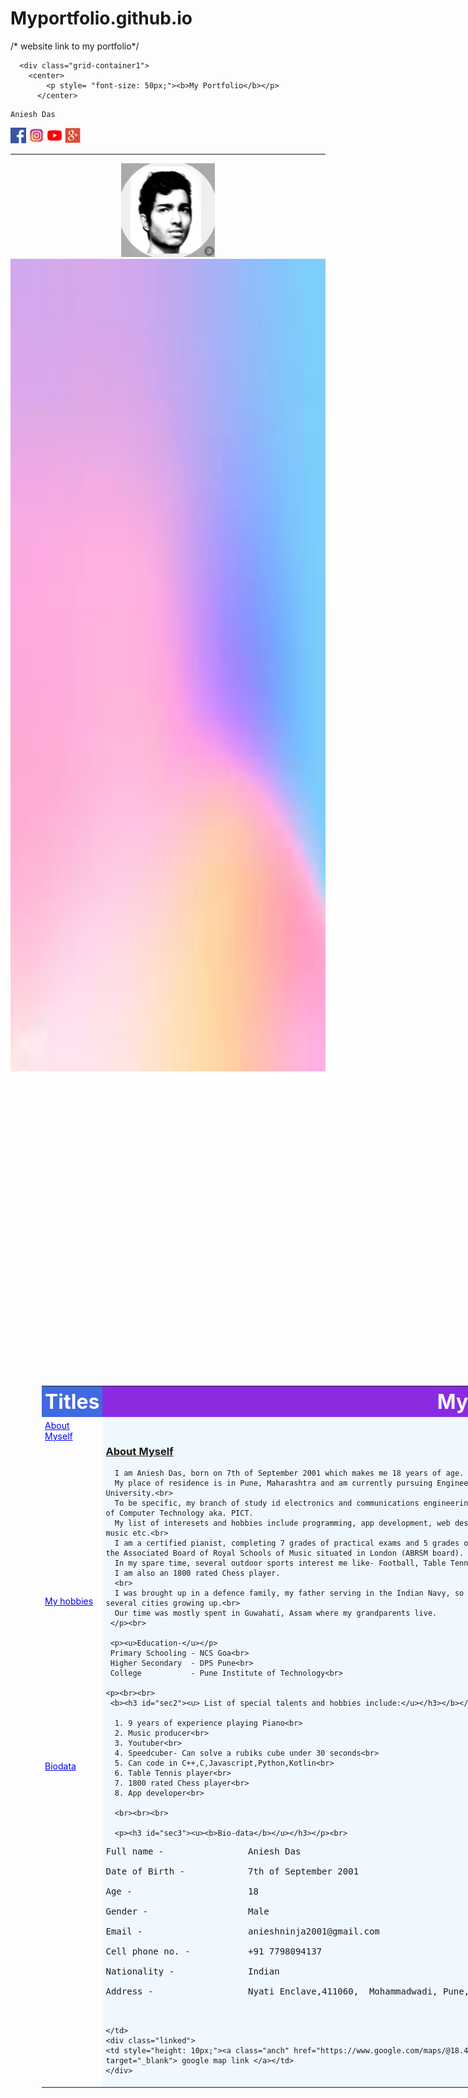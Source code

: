 # Myportfolio.github.io
/* website link to my portfolio*/
 
<!DOCTYPE html>
<html>
<head>
  <title> Portfolio of Aniesh Das</title>

  <meta name="viewport" content="width=device-width, initial-scale=1.0">
  <a href="#" class="rs-link" data-link-desktop="Switch to desktop version" data-link-responsive="Switch to responsive / mobile version"></a>
<style>
.grid-container1 {
  display: grid;
  justify-content: space-evenly;
  font-family: Cambria, Cochin, Georgia, Times, 'Times New Roman', serif;
 /* grid-template-columns: 50px 50px 50px; /*Make the grid smaller than the container*/
  grid-gap: 20px;
  background-color: #51d6d6;
  padding: 10px;
  z-index: 1
}

.num {
  background-color: rgba(11, 96, 145, 0.8);
  text-align: center;
  padding: 10px ;
  font-size: 30px;
  z-index: 1
}

    table, th, td {
      border: 1px solid black;
      border-collapse: collapse;
      background-color: burlywood;
      align-self: center;
    }

    th,td{
      padding: 5px;
      text-align: left;
    }

  .tabel{
    position:absolute;
    background-position: bottom;
  }

  
  .anch:link, .anch:visited
    { background-color:red;
      color:white;
      padding: 10px 5px;
      text-align: center;
      display: inline block;}
    
     .anch:hover, .anch:active
    { background-color: green;}

    a:link{
      color:blue;
    }
  
    
</style>
</head>
<script>

  function setnew(){document.getElementById("mp").src="nyties.jpg"}

  function setold(){
    document.getElementById("mp").src=""}

    //var ol = document.getElementById("mp")
    //ol.parentNode.removeChild(ol);}
</script>

<body>

      <div class="grid-container1">
        <center> 
            <p style= "font-size: 50px;"><b>My Portfolio</b></p>
          </center>
      
  <div class='num'>
    
    Aniesh Das
    
  <a href="https://www.facebook.com/aniesh.das/" target="_blank"><img src="fb.png" style="height:25px; width:25px;"></a> 
  <a href="https://www.instagram.com/anholed/" target="_blank"><img src="ig.jfif"  alt="instagram" style="height:25px; width:25px;"></a>
  <a href="https://www.youtube.com/channel/UCPex5S2UUGxXCq16Kv8Y2Ow" target="_blank"><img src="youtube.png" style="height:25px; width:25px;"></a>
  <a href="google.com" target="_blank"><img src="g+.png" style="height:25px; width:25px;"></a>
  
  
  <link type="text/css" rel="stylesheet" href="cascadepic.css">
    <center>
    <hr><img class="circular--square" src="mydp.jpg" width="150" height="150"/>
    </center>
  </div>
  
  <img src="bgcol.jpeg" style="width: 4000px; height:1300px; border:rgba(255, 255, 255, 0.8); position: relative;">

  <div class="tabel">
  <table style="width: 1700px; min-height: max-content; margin-top: 500px; margin-left: 50px;">
  <tr>
    <th style="background-color: royalblue; font-size:xx-large ; color: white; width: 55px">Titles</th>
    <th style="background-color: blueviolet; font-size:xx-large; color: white; text-align: center; min-width: 680px;" colspan="2" >My Portfolio</th>
    
  </tr>

  <tr> 
    <td style="height: 10px;"> <a href="#sec1"> About Myself </a></td>
    <td rowspan="4" style="text-align: left;  height: 500px; width: 580px; background-color: aliceblue;"> 
      <br><h3 id="sec1"><u><b> About Myself</b></u></h3>
     <p>
       
      I am Aniesh Das, born on 7th of September 2001 which makes me 18 years of age. <br>
      My place of residence is in Pune, Maharashtra and am currently pursuing Engineeering under Pune University.<br>
      To be specific, my branch of study id electronics and communications engineering from Pune Institute of Computer Technology aka. PICT.
      My list of interesets and hobbies include programming, app development, web design, playing piano, music etc.<br>
      I am a certified pianist, completing 7 grades of practical exams and 5 grades of Music Theory under the Associated Board of Royal Schools of Music situated in London (ABRSM board).
      In my spare time, several outdoor sports interest me like- Football, Table Tennis, Snooker and Chess.
      I am also an 1800 rated Chess player.
      <br>
      I was brought up in a defence family, my father serving in the Indian Navy, so I mostly lived in several cities growing up.<br>
      Our time was mostly spent in Guwahati, Assam where my grandparents live.
     </p><br>

     <p><u>Education-</u></p>
     Primary Schooling - NCS Goa<br>
     Higher Secondary  - DPS Pune<br>
     College           - Pune Institute of Technology<br>
    
    <p><br><br>
     <b><h3 id="sec2"><u> List of special talents and hobbies include:</u></h3></b></p>

      1. 9 years of experience playing Piano<br>
      2. Music producer<br>
      3. Youtuber<br>
      4. Speedcuber- Can solve a rubiks cube under 30 seconds<br>
      5. Can code in C++,C,Javascript,Python,Kotlin<br>
      6. Table Tennis player<br>
      7. 1800 rated Chess player<br>
      8. App developer<br>

      <br><br><br>

      <p><h3 id="sec3"><u><b>Bio-data</b></u></h3></p><br>
      
<pre>
Full name -                Aniesh Das<br>
Date of Birth -            7th of September 2001<br>
Age -                      18<br>
Gender -                   Male<br>
Email -                    anieshninja2001@gmail.com<br>
Cell phone no. -           +91 7798094137<br>
Nationality -              Indian<br>
Address -                  Nyati Enclave,411060,  Mohammadwadi, Pune, Maharashtra, India<br><br>
</pre>

    
    
    </td>
    <div class="linked">
    <td style="height: 10px;"><a class="anch" href="https://www.google.com/maps/@18.4588384,73.9163337,17z" target="_blank"> google map link </a></td>
    </div>
  </tr>
  
  <tr>
    <td style="height: 10px;"><a href="#sec2"> My hobbies </a></td>   
    <td style="background-image: url('map.PNG') ; height: 500px; width: 500px; background-repeat: no-repeat; margin-top: 50px; position: relative;" rowspan="3">
      <img id="mp" onmouseover="setnew()" onmouseout="setold()" src="nyties.jpg" style="width:500px ; height:300px ;">
      <br><br><br><br><br><pre><b>            ^ My place of Residence: Pune Maharashtra </b> </pre></td>
  </tr>

  <tr>
    <td style="height: 10px;"><a href="#sec3"> Biodata</a> </td>
  </tr>
  <tr>
    <td style="height: 490px;"> </td>
  </tr> 
</table>


</body>
</html>
